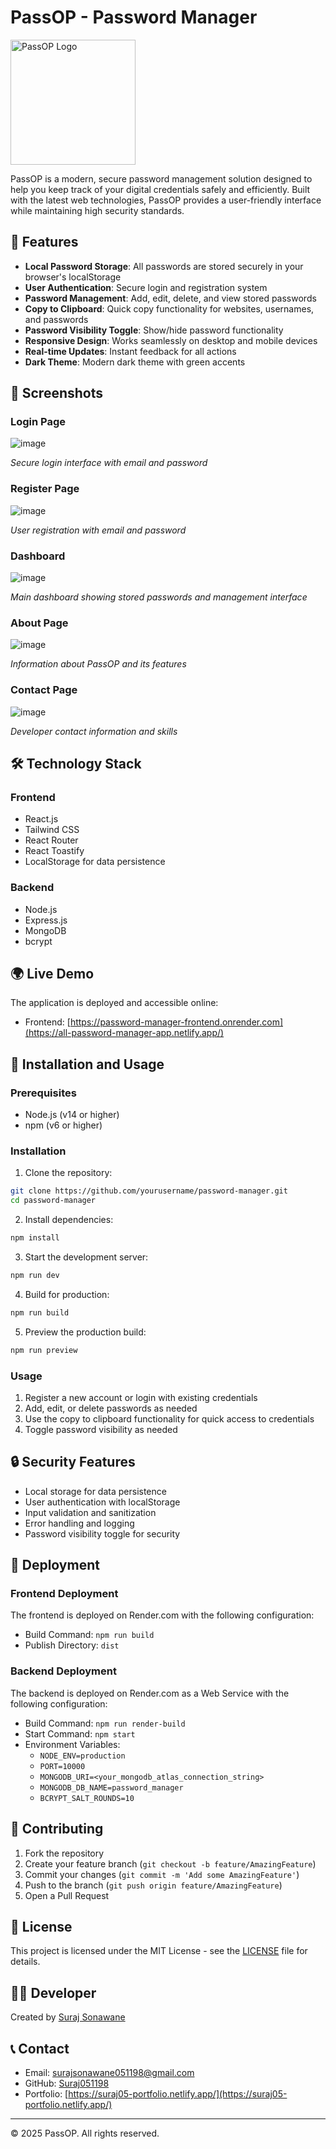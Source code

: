 # PassOP - Password Manager

<img src="public/logo.png" alt="PassOP Logo" width="200"/>

PassOP is a modern, secure password management solution designed to help you keep track of your digital credentials safely and efficiently. Built with the latest web technologies, PassOP provides a user-friendly interface while maintaining high security standards.

## 🌟 Features

- **Local Password Storage**: All passwords are stored securely in your browser's localStorage
- **User Authentication**: Secure login and registration system
- **Password Management**: Add, edit, delete, and view stored passwords
- **Copy to Clipboard**: Quick copy functionality for websites, usernames, and passwords
- **Password Visibility Toggle**: Show/hide password functionality
- **Responsive Design**: Works seamlessly on desktop and mobile devices
- **Real-time Updates**: Instant feedback for all actions
- **Dark Theme**: Modern dark theme with green accents

## 📸 Screenshots

### Login Page
![image](https://github.com/user-attachments/assets/5a894dc2-640b-4074-b506-e84d41228bfe)

*Secure login interface with email and password*

### Register Page
![image](https://github.com/user-attachments/assets/01fe9d07-cfc9-47c6-82f3-f9bb04db994d)

*User registration with email and password*

### Dashboard
![image](https://github.com/user-attachments/assets/6e335b8d-fa9e-43f0-8b26-4357e917d68a)

*Main dashboard showing stored passwords and management interface*

### About Page
![image](https://github.com/user-attachments/assets/1a2d05f5-fd7e-40f9-9710-baf9f2b92fd4)

*Information about PassOP and its features*

### Contact Page
![image](https://github.com/user-attachments/assets/98efd140-3809-449a-98d6-39fc46997129)

*Developer contact information and skills*

## 🛠️ Technology Stack

### Frontend
- React.js
- Tailwind CSS
- React Router
- React Toastify
- LocalStorage for data persistence

### Backend
- Node.js
- Express.js
- MongoDB
- bcrypt

## 🌍 Live Demo

The application is deployed and accessible online:
- Frontend: [https://password-manager-frontend.onrender.com](https://all-password-manager-app.netlify.app/)

## 🚀 Installation and Usage

### Prerequisites
- Node.js (v14 or higher)
- npm (v6 or higher)

### Installation

1. Clone the repository:
```bash
git clone https://github.com/yourusername/password-manager.git
cd password-manager
```

2. Install dependencies:
```bash
npm install
```

3. Start the development server:
```bash
npm run dev
```

4. Build for production:
```bash
npm run build
```

5. Preview the production build:
```bash
npm run preview
```

### Usage

1. Register a new account or login with existing credentials
2. Add, edit, or delete passwords as needed
3. Use the copy to clipboard functionality for quick access to credentials
4. Toggle password visibility as needed

## 🔒 Security Features

- Local storage for data persistence
- User authentication with localStorage
- Input validation and sanitization
- Error handling and logging
- Password visibility toggle for security

## 🚢 Deployment

### Frontend Deployment
The frontend is deployed on Render.com with the following configuration:
- Build Command: `npm run build`
- Publish Directory: `dist`

### Backend Deployment
The backend is deployed on Render.com as a Web Service with the following configuration:
- Build Command: `npm run render-build`
- Start Command: `npm start`
- Environment Variables:
  - `NODE_ENV=production`
  - `PORT=10000`
  - `MONGODB_URI=<your_mongodb_atlas_connection_string>`
  - `MONGODB_DB_NAME=password_manager`
  - `BCRYPT_SALT_ROUNDS=10`

## 🤝 Contributing

1. Fork the repository
2. Create your feature branch (`git checkout -b feature/AmazingFeature`)
3. Commit your changes (`git commit -m 'Add some AmazingFeature'`)
4. Push to the branch (`git push origin feature/AmazingFeature`)
5. Open a Pull Request

## 📝 License

This project is licensed under the MIT License - see the [LICENSE](LICENSE) file for details.

## 👨‍💻 Developer

Created by [Suraj Sonawane](https://github.com/Suraj051198)

## 📞 Contact

- Email: surajsonawane051198@gmail.com
- GitHub: [Suraj051198](https://github.com/Suraj051198)
- Portfolio: [https://suraj05-portfolio.netlify.app/](https://suraj05-portfolio.netlify.app/)

---

© 2025 PassOP. All rights reserved.
